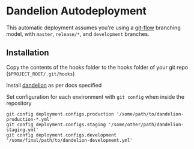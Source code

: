 Dandelion Autodeployment
========================

This automatic deployment assumes you're using a [git-flow](https://github.com/nvie/gitflow) branching model, with `master`, `release/*`, and `development` branches.

## Installation

Copy the contents of the hooks folder to the hooks folder of your git repo (`$PROJECT_ROOT/.git/hooks`)

Install [dandelion](https://github.com/scttnlsn/dandelion) as per docs specified

Set configuration for each environment with `git config` when inside the repository

```
git config deployment.configs.production '/some/path/to/dandelion-production-*.yml'
git config deployment.configs.staging '/some/other/path/dandelion-staging.yml'
git config deployment.configs.development '/some/final/path/to/dandelion-development.yml'
```

